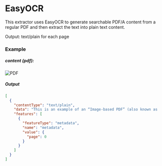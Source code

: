 # EasyOCR
This extractor uses EasyOCR to generate searchable PDF/A content from a regular PDF and then extract the text into plain text content.

Output:
text/plain for each page

### Example
##### content (pdf):
<img src="image-based.png" style="max-width:400px;" alt="PDF" title="PDF">

##### Output
```json
[
  {
    "contentType": "text/plain",
    "data": "This is an example of an “Image-based PDF” (also known as image-only PDFs).\nImage-based PDFs are typically created through scanning paper in a copier, taking photographs\nor taking screenshots. To a computer, they are images. Though we humans can see text in the\nimage, the file only consists of the image layer but not the searchable text layer that True PDFs\ncontain. As a result, we cannot use a computer to search the text we see in the image as that text\nlayer is missing. There are times when discovery is produced, it will be in an image-based PDF\nformat. When you come across image-based PDFs, ask the U.S. Attorney’s Office in what\nformat was that file originally. Second, ask if they have it in a searchable format and specifically\nif they have it in a digitally created, True, Text-based PDF format. They may not, as they often\nreceive PDFs from other sources before they provide them to you, but you will want to know\nwhat is the format in which they have it in, and what is the original format of the file (as far as\nthey know).\n",
    "features": [
      {
        "featureType": "metadata",
        "name": "metadata",
        "value": {
          "page": 0
        }
      }
    ]
  }
]
```
